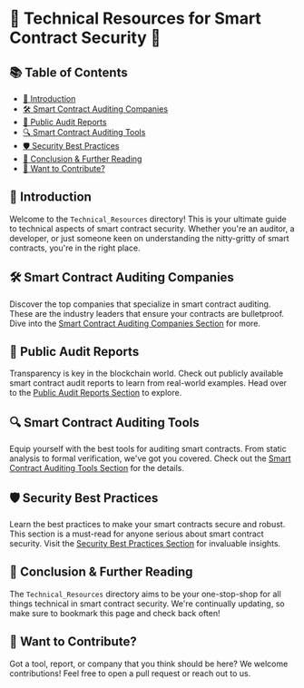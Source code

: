 # 🔧 Technical Resources for Smart Contract Security 🔧

## 📚 Table of Contents

- [🎯 Introduction](#-introduction)
- [🛠 Smart Contract Auditing Companies](#-smart-contract-auditing-companies)
- [📜 Public Audit Reports](#-public-audit-reports)
- [🔍 Smart Contract Auditing Tools](#-smart-contract-auditing-tools)
- [🛡 Security Best Practices](#-security-best-practices)
- [🔗 Conclusion & Further Reading](#-conclusion--further-reading)
- [🙏 Want to Contribute?](#-want-to-contribute)

## 🎯 Introduction

Welcome to the `Technical_Resources` directory! This is your ultimate guide to technical aspects of smart contract security. Whether you're an auditor, a developer, or just someone keen on understanding the nitty-gritty of smart contracts, you're in the right place.

## 🛠 Smart Contract Auditing Companies

Discover the top companies that specialize in smart contract auditing. These are the industry leaders that ensure your contracts are bulletproof. Dive into the [Smart Contract Auditing Companies Section](./Smart_Contract_Auditing_Companies.md) for more.

## 📜 Public Audit Reports

Transparency is key in the blockchain world. Check out publicly available smart contract audit reports to learn from real-world examples. Head over to the [Public Audit Reports Section](./Public_Audit_Reports.md) to explore.

## 🔍 Smart Contract Auditing Tools

Equip yourself with the best tools for auditing smart contracts. From static analysis to formal verification, we've got you covered. Check out the [Smart Contract Auditing Tools Section](./Smart_Contract_Auditing_Tools.md) for the details.

## 🛡 Security Best Practices

Learn the best practices to make your smart contracts secure and robust. This section is a must-read for anyone serious about smart contract security. Visit the [Security Best Practices Section](./Security_Best_Practices.md) for invaluable insights.

## 🔗 Conclusion & Further Reading

The `Technical_Resources` directory aims to be your one-stop-shop for all things technical in smart contract security. We're continually updating, so make sure to bookmark this page and check back often!

## 🙏 Want to Contribute?

Got a tool, report, or company that you think should be here? We welcome contributions! Feel free to open a pull request or reach out to us.
